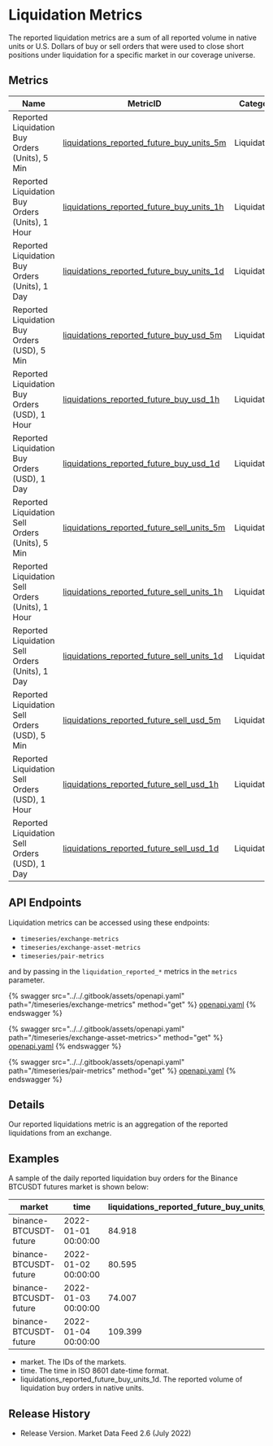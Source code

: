 # Liquidation Metrics

The reported liquidation metrics are a sum of all reported volume in native units or U.S. Dollars of buy or sell orders that were used to close short positions under liquidation for a specific market in our coverage universe.

## Metrics

| Name                                            | MetricID                                       | Category     | Subcategory | Type | Unit         | Interval |
| ----------------------------------------------- | ---------------------------------------------- | ------------ | ----------- | ---- | ------------ | -------- |
| Reported Liquidation Buy Orders (Units), 5 Min  | [liquidations\_reported\_future\_buy\_units\_5m](https://coverage.coinmetrics.io/search-results?query=liquidations\_reported\_future\_buy\_units\_5m) | Liquidations | Futures     | Sum  | Native Units | 5m       |
| Reported Liquidation Buy Orders (Units), 1 Hour | [liquidations\_reported\_future\_buy\_units\_1h](https://coverage.coinmetrics.io/search-results?query=liquidations\_reported\_future\_buy\_units\_1h) | Liquidations | Futures     | Sum  | Native Units | 1h       |
| Reported Liquidation Buy Orders (Units), 1 Day  | [liquidations\_reported\_future\_buy\_units\_1d](https://coverage.coinmetrics.io/search-results?query=liquidations\_reported\_future\_buy\_units\_1d) | Liquidations | Futures     | Sum  | Native Units | 1d       |
| Reported Liquidation Buy Orders (USD), 5 Min  | [liquidations\_reported\_future\_buy\_usd\_5m](https://coverage.coinmetrics.io/search-results?query=liquidations\_reported\_future\_buy\_usd\_5m) | Liquidations | Futures     | Sum  | USD  | 5m       |
| Reported Liquidation Buy Orders (USD), 1 Hour | [liquidations\_reported\_future\_buy\_usd\_1h](https://coverage.coinmetrics.io/search-results?query=liquidations\_reported\_future\_buy\_usd\_1h) | Liquidations | Futures     | Sum  | USD  | 1h       |
| Reported Liquidation Buy Orders (USD), 1 Day  | [liquidations\_reported\_future\_buy\_usd\_1d](https://coverage.coinmetrics.io/search-results?query=liquidations\_reported\_future\_buy\_usd\_1d) | Liquidations | Futures     | Sum  | USD  | 1d       |
| Reported Liquidation Sell Orders (Units), 5 Min  | [liquidations\_reported\_future\_sell\_units\_5m](https://coverage.coinmetrics.io/search-results?query=liquidations\_reported\_future\_sell\_units\_5m) | Liquidations | Futures     | Sum  | Native Units | 5m       |
| Reported Liquidation Sell Orders (Units), 1 Hour | [liquidations\_reported\_future\_sell\_units\_1h](https://coverage.coinmetrics.io/search-results?query=liquidations\_reported\_future\_sell\_units\_1h) | Liquidations | Futures     | Sum  | Native Units | 1h       |
| Reported Liquidation Sell Orders (Units), 1 Day  | [liquidations\_reported\_future\_sell\_units\_1d](https://coverage.coinmetrics.io/search-results?query=liquidations\_reported\_future\_sell\_units\_1d) | Liquidations | Futures     | Sum  | Native Units | 1d       |
| Reported Liquidation Sell Orders (USD), 5 Min  | [liquidations\_reported\_future\_sell\_usd\_5m](https://coverage.coinmetrics.io/search-results?query=liquidations\_reported\_future\_sell\_usd\_5m) | Liquidations | Futures     | Sum  | USD  | 5m       |
| Reported Liquidation Sell Orders (USD), 1 Hour | [liquidations\_reported\_future\_sell\_usd\_1h](https://coverage.coinmetrics.io/search-results?query=liquidations\_reported\_future\_sell\_usd\_1h) | Liquidations | Futures     | Sum  | USD  | 1h       |
| Reported Liquidation Sell Orders (USD), 1 Day  | [liquidations\_reported\_future\_sell\_usd\_1d](https://coverage.coinmetrics.io/search-results?query=liquidations\_reported\_future\_sell\_usd\_1d) | Liquidations | Futures     | Sum  | USD  | 1d       |

## **API Endpoints**

Liquidation metrics can be accessed using these endpoints:
* `timeseries/exchange-metrics`
* `timeseries/exchange-asset-metrics`
* `timeseries/pair-metrics`

and by passing in the `liquidation_reported_*` metrics in the `metrics` parameter.

{% swagger src="../../.gitbook/assets/openapi.yaml" path="/timeseries/exchange-metrics" method="get" %}
[openapi.yaml](../../.gitbook/assets/openapi.yaml)
{% endswagger %}

{% swagger src="../../.gitbook/assets/openapi.yaml" path="/timeseries/exchange-asset-metrics>" method="get" %}
[openapi.yaml](../../.gitbook/assets/openapi.yaml)
{% endswagger %}

{% swagger src="../../.gitbook/assets/openapi.yaml" path="/timeseries/pair-metrics" method="get" %}
[openapi.yaml](../../.gitbook/assets/openapi.yaml)
{% endswagger %}

## Details

Our reported liquidations metric is an aggregation of the reported liquidations from an exchange.

## Examples

A sample of the daily reported liquidation buy orders for the Binance BTCUSDT futures market is shown below:

| market                 | time                | liquidations\_reported\_future\_buy\_units\_1d |
| ---------------------- | ------------------- | ---------------------------------------------- |
| binance-BTCUSDT-future | 2022-01-01 00:00:00 | 84.918                                         |
| binance-BTCUSDT-future | 2022-01-02 00:00:00 | 80.595                                         |
| binance-BTCUSDT-future | 2022-01-03 00:00:00 | 74.007                                         |
| binance-BTCUSDT-future | 2022-01-04 00:00:00 | 109.399                                        |

* market. The IDs of the markets.
* time. The time in ISO 8601 date-time format.
* liquidations\_reported\_future\_buy\_units\_1d. The reported volume of liquidation buy orders in native units.

## Release History

* Release Version. Market Data Feed 2.6 (July 2022)&#x20;
